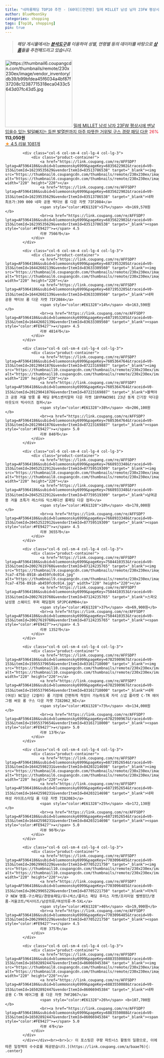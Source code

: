 ```yaml
---
title: "네파롱패딩 TOP10 추천 - [60대][전연령] 밀레 MILLET 남성 남자 23FW 평상시에 맨날 입을수 있는 털덜빠지는 등판 발열판까지 아주 따뜻한 거위털 구스 경량 패"
author: BlueMoonSky
categories: shopping
tags: [Top10, shopping]
pin: true
---
```


> ##### 해당 게시물에서는 [**분석도구**](https://itemscout.io/)를 이용하여 **성별**, **연령별** 등의 데이터를 바탕으로 [**상품**](https://link.coupang.com/a/baae76)들을 추천해드리고 있습니다.
<div class="container"><div class="row">
            <div class="col-6 col-sm-4 col-lg-4 col-lg-3">
                <div class="product-container">
                    <a href="https://link.coupang.com/re/AFFSDP?lptag=AF5964186&subid=bluemoonsky6999&pageKey=7706210691&traceid=V0-153&itemId=20645225365&vendorItemId=87718694367" target="_blank"><img src="https://thumbnail6.coupangcdn.com/thumbnails/remote/230x230ex/image/vendor_inventory/db39/b99bfdea45f6034a4bf87f37208c12387715318eca0433c5643d07fc43d5.jpg" alt="https://thumbnail6.coupangcdn.com/thumbnails/remote/230x230ex/image/vendor_inventory/db39/b99bfdea45f6034a4bf87f37208c12387715318eca0433c5643d07fc43d5.jpg" width="220" height="220"></a>
                    <a href="https://link.coupang.com/re/AFFSDP?lptag=AF5964186&subid=bluemoonsky6999&pageKey=7706210691&traceid=V0-153&itemId=20645225365&vendorItemId=87718694367" target="_blank">밀레 MILLET 남성 남자 23FW 평상시에 맨날 입을수 있는 털덜빠지는 등판 발열판까지 아주 따뜻한 거위털 구스 경량 패딩 다운</a>
                    <span style="color:#E61328">26%</span> <b>113,050원</b>
                    <br><a href="https://link.coupang.com/re/AFFSDP?lptag=AF5964186&subid=bluemoonsky6999&pageKey=7706210691&traceid=V0-153&itemId=20645225365&vendorItemId=87718694367" target="_blank"><span style="color:#FE9427">★</span> 4.5
                    리뷰 1081개</a>
                </div>
            </div>
            
            <div class="col-6 col-sm-4 col-lg-4 col-lg-3">
                <div class="product-container">
                    <a href="https://link.coupang.com/re/AFFSDP?lptag=AF5964186&subid=bluemoonsky6999&pageKey=6835622902&traceid=V0-153&itemId=16239535629&vendorItemId=83513786538" target="_blank"><img src="https://thumbnail6.coupangcdn.com/thumbnails/remote/230x230ex/image/vendor_inventory/ce29/dac637f1d482fb5aa3d7a1feb151d0a31e405711aedb16adb9a6adcf6f2c.jpg" alt="https://thumbnail6.coupangcdn.com/thumbnails/remote/230x230ex/image/vendor_inventory/ce29/dac637f1d482fb5aa3d7a1feb151d0a31e405711aedb16adb9a6adcf6f2c.jpg" width="220" height="220"></a>
                    <a href="https://link.coupang.com/re/AFFSDP?lptag=AF5964186&subid=bluemoonsky6999&pageKey=6835622902&traceid=V0-153&itemId=16239535629&vendorItemId=83513786538" target="_blank">네파 최초가:399 000 네파 공용 액티브 롱 다운 자켓 7IF2084</a>
                    <span style="color:#E61328">57%</span> <b>169,570원</b>
                    <br><a href="https://link.coupang.com/re/AFFSDP?lptag=AF5964186&subid=bluemoonsky6999&pageKey=6835622902&traceid=V0-153&itemId=16239535629&vendorItemId=83513786538" target="_blank"><span style="color:#FE9427">★</span> 4.5
                    리뷰 7566개</a>
                </div>
            </div>
            
            <div class="col-6 col-sm-4 col-lg-4 col-lg-3">
                <div class="product-container">
                    <a href="https://link.coupang.com/re/AFFSDP?lptag=AF5964186&subid=bluemoonsky6999&pageKey=6871953205&traceid=V0-153&itemId=16442602139&vendorItemId=83633309560" target="_blank"><img src="https://thumbnail6.coupangcdn.com/thumbnails/remote/230x230ex/image/vendor_inventory/ce29/dac637f1d482fb5aa3d7a1feb151d0a31e405711aedb16adb9a6adcf6f2c.jpg" alt="https://thumbnail6.coupangcdn.com/thumbnails/remote/230x230ex/image/vendor_inventory/ce29/dac637f1d482fb5aa3d7a1feb151d0a31e405711aedb16adb9a6adcf6f2c.jpg" width="220" height="220"></a>
                    <a href="https://link.coupang.com/re/AFFSDP?lptag=AF5964186&subid=bluemoonsky6999&pageKey=6871953205&traceid=V0-153&itemId=16442602139&vendorItemId=83633309560" target="_blank">네파 공용 액티브 롱 다운 자켓 7IF2084</a>
                    <span style="color:#E61328">14%</span> <b>163,590원</b>
                    <br><a href="https://link.coupang.com/re/AFFSDP?lptag=AF5964186&subid=bluemoonsky6999&pageKey=6871953205&traceid=V0-153&itemId=16442602139&vendorItemId=83633309560" target="_blank"><span style="color:#FE9427">★</span> 4.5
                    리뷰 4814개</a>
                </div>
            </div>
            
            <div class="col-6 col-sm-4 col-lg-4 col-lg-3">
                <div class="product-container">
                    <a href="https://link.coupang.com/re/AFFSDP?lptag=AF5964186&subid=bluemoonsky6999&pageKey=7605364764&traceid=V0-153&itemId=20129041876&vendorItemId=87223169887" target="_blank"><img src="https://thumbnail10.coupangcdn.com/thumbnails/remote/230x230ex/image/vendor_inventory/8bbe/7be26798d944bc9defd53824afa58b302d6cf6d8f2893d31b26521dff5fa.jpg" alt="https://thumbnail10.coupangcdn.com/thumbnails/remote/230x230ex/image/vendor_inventory/8bbe/7be26798d944bc9defd53824afa58b302d6cf6d8f2893d31b26521dff5fa.jpg" width="220" height="220"></a>
                    <a href="https://link.coupang.com/re/AFFSDP?lptag=AF5964186&subid=bluemoonsky6999&pageKey=7605364764&traceid=V0-153&itemId=20129041876&vendorItemId=87223169887" target="_blank">블랙야크 공용 겨울 방풍 롱 패딩 B맥스벤치알파 다운 자켓 1BYPAW3901 23년 동계 긴기장 덕다운 아웃도어 빅사이즈 점퍼</a>
                    <span style="color:#E61328">38%</span> <b>206,100원</b>
                    <br><a href="https://link.coupang.com/re/AFFSDP?lptag=AF5964186&subid=bluemoonsky6999&pageKey=7605364764&traceid=V0-153&itemId=20129041876&vendorItemId=87223169887" target="_blank"><span style="color:#FE9427">★</span> 5.0
                    리뷰 840개</a>
                </div>
            </div>
            
            <div class="col-6 col-sm-4 col-lg-4 col-lg-3">
                <div class="product-container">
                    <a href="https://link.coupang.com/re/AFFSDP?lptag=AF5964186&subid=bluemoonsky6999&pageKey=7668933348&traceid=V0-153&itemId=20452522912&vendorItemId=87759519309" target="_blank"><img src="https://thumbnail8.coupangcdn.com/thumbnails/remote/230x230ex/image/vendor_inventory/fabc/5c8faa82404ddd2a0a4d23d86ae5591bf1a3be253f274c2f4ab3aadfa85b.jpg" alt="https://thumbnail8.coupangcdn.com/thumbnails/remote/230x230ex/image/vendor_inventory/fabc/5c8faa82404ddd2a0a4d23d86ae5591bf1a3be253f274c2f4ab3aadfa85b.jpg" width="220" height="220"></a>
                    <a href="https://link.coupang.com/re/AFFSDP?lptag=AF5964186&subid=bluemoonsky6999&pageKey=7668933348&traceid=V0-153&itemId=20452522912&vendorItemId=87759519309" target="_blank">남여공용 겨울 초특가 레스터G 익스페디션 롱패딩 다운 점퍼</a>
                    <span style="color:#E61328">18%</span> <b>178,000원</b>
                    <br><a href="https://link.coupang.com/re/AFFSDP?lptag=AF5964186&subid=bluemoonsky6999&pageKey=7668933348&traceid=V0-153&itemId=20452522912&vendorItemId=87759519309" target="_blank"><span style="color:#FE9427">★</span> 4.5
                    리뷰 3655개</a>
                </div>
            </div>
            
            <div class="col-6 col-sm-4 col-lg-4 col-lg-3">
                <div class="product-container">
                    <a href="https://link.coupang.com/re/AFFSDP?lptag=AF5964186&subid=bluemoonsky6999&pageKey=7584410353&traceid=V0-153&itemId=20027619760&vendorItemId=87124235765" target="_blank"><img src="https://thumbnail9.coupangcdn.com/thumbnails/remote/230x230ex/image/retail/images/2023/09/08/15/4/c7e1d986-7ca7-4756-8918-ab459fc0c014.jpg" alt="https://thumbnail9.coupangcdn.com/thumbnails/remote/230x230ex/image/retail/images/2023/09/08/15/4/c7e1d986-7ca7-4756-8918-ab459fc0c014.jpg" width="220" height="220"></a>
                    <a href="https://link.coupang.com/re/AFFSDP?lptag=AF5964186&subid=bluemoonsky6999&pageKey=7584410353&traceid=V0-153&itemId=20027619760&vendorItemId=87124235765" target="_blank">스파오 남성용 스웨이드 푸퍼 패딩점퍼 SPJPC4VM04</a>
                    <span style="color:#E61328">37%</span> <b>69,900원</b>
                    <br><a href="https://link.coupang.com/re/AFFSDP?lptag=AF5964186&subid=bluemoonsky6999&pageKey=7584410353&traceid=V0-153&itemId=20027619760&vendorItemId=87124235765" target="_blank"><span style="color:#FE9427">★</span> 4.5
                    리뷰 1352개</a>
                </div>
            </div>
            
            <div class="col-6 col-sm-4 col-lg-4 col-lg-3">
                <div class="product-container">
                    <a href="https://link.coupang.com/re/AFFSDP?lptag=AF5964186&subid=bluemoonsky6999&pageKey=6782590967&traceid=V0-153&itemId=15955379654&vendorItemId=83161718000" target="_blank"><img src="https://thumbnail10.coupangcdn.com/thumbnails/remote/230x230ex/image/vendor_inventory/c699/f43cbd3bff69649d46f763a93f92ba974fb2275b074666da171eebbfe8dd.jpg" alt="https://thumbnail10.coupangcdn.com/thumbnails/remote/230x230ex/image/vendor_inventory/c699/f43cbd3bff69649d46f763a93f92ba974fb2275b074666da171eebbfe8dd.jpg" width="220" height="220"></a>
                    <a href="https://link.coupang.com/re/AFFSDP?lptag=AF5964186&subid=bluemoonsky6999&pageKey=6782590967&traceid=V0-153&itemId=15955379654&vendorItemId=83161718000" target="_blank">네파(여성) NC일산 (2컬러) 롱 기장에 간편하게 착장이 가능하도록 자석 스냅 플라켓 C-TR 에어그램 써모 롱 구스 다운 자켓 7I82062_NI</a>
                    <span style="color:#E61328">73%</span> <b>134,000원</b>
                    <br><a href="https://link.coupang.com/re/AFFSDP?lptag=AF5964186&subid=bluemoonsky6999&pageKey=6782590967&traceid=V0-153&itemId=15955379654&vendorItemId=83161718000" target="_blank"><span style="color:#FE9427">★</span> 5.0
                    리뷰 13개</a>
                </div>
            </div>
            
            <div class="col-6 col-sm-4 col-lg-4 col-lg-3">
                <div class="product-container">
                    <a href="https://link.coupang.com/re/AFFSDP?lptag=AF5964186&subid=bluemoonsky6999&pageKey=6871952654&traceid=V0-153&itemId=16442598231&vendorItemId=84203214698" target="_blank"><img src="https://thumbnail6.coupangcdn.com/thumbnails/remote/230x230ex/image/vendor_inventory/0c51/a991c1ea2fabc5e8dc988d1786fd3886730312a21d9f73db029a1de3b9a5.jpg" alt="https://thumbnail6.coupangcdn.com/thumbnails/remote/230x230ex/image/vendor_inventory/0c51/a991c1ea2fabc5e8dc988d1786fd3886730312a21d9f73db029a1de3b9a5.jpg" width="220" height="220"></a>
                    <a href="https://link.coupang.com/re/AFFSDP?lptag=AF5964186&subid=bluemoonsky6999&pageKey=6871952654&traceid=V0-153&itemId=16442598231&vendorItemId=84203214698" target="_blank">네파 여성 라이프스타일 롱 다운 자켓 7I82083</a>
                    <span style="color:#E61328">25%</span> <b>172,130원</b>
                    <br><a href="https://link.coupang.com/re/AFFSDP?lptag=AF5964186&subid=bluemoonsky6999&pageKey=6871952654&traceid=V0-153&itemId=16442598231&vendorItemId=84203214698" target="_blank"><span style="color:#FE9427">★</span> 5.0
                    리뷰 90개</a>
                </div>
            </div>
            
            <div class="col-6 col-sm-4 col-lg-4 col-lg-3">
                <div class="product-container">
                    <a href="https://link.coupang.com/re/AFFSDP?lptag=AF5964186&subid=bluemoonsky6999&pageKey=7703096485&traceid=V0-153&itemId=20629965229&vendorItemId=87705221750" target="_blank"><img src="https://thumbnail10.coupangcdn.com/thumbnails/remote/230x230ex/image/vendor_inventory/abee/e42275f8a0e97116a0a61e1be0567a6531650728ace92ca0273cb4f49871.jpg" alt="https://thumbnail10.coupangcdn.com/thumbnails/remote/230x230ex/image/vendor_inventory/abee/e42275f8a0e97116a0a61e1be0567a6531650728ace92ca0273cb4f49871.jpg" width="220" height="220"></a>
                    <a href="https://link.coupang.com/re/AFFSDP?lptag=AF5964186&subid=bluemoonsky6999&pageKey=7703096485&traceid=V0-153&itemId=20629965229&vendorItemId=87705221750" target="_blank">미녹지구 NEW 명품-구스패딩/경량숏패딩/유니섹스/플리스 패딩 후리스 자켓/프리미엄 벨벳원단/명품-겨울코트/빅사이즈/남성의류/여성의류-M-5XL</a>
                    <span style="color:#E61328">46%</span> <b>19,990원</b>
                    <br><a href="https://link.coupang.com/re/AFFSDP?lptag=AF5964186&subid=bluemoonsky6999&pageKey=7703096485&traceid=V0-153&itemId=20629965229&vendorItemId=87705221750" target="_blank"><span style="color:#FE9427">★</span> 4.5
                    리뷰 375개</a>
                </div>
            </div>
            
            <div class="col-6 col-sm-4 col-lg-4 col-lg-3">
                <div class="product-container">
                    <a href="https://link.coupang.com/re/AFFSDP?lptag=AF5964186&subid=bluemoonsky6999&pageKey=6883550088&traceid=V0-153&itemId=16502892447&vendorItemId=86066945384" target="_blank"><img src="https://thumbnail8.coupangcdn.com/thumbnails/remote/230x230ex/image/vendor_inventory/fbae/c99ac95e1a9ceea0a3c757bc90f1925fa91f98c230e39aa982da9837cb40.jpg" alt="https://thumbnail8.coupangcdn.com/thumbnails/remote/230x230ex/image/vendor_inventory/fbae/c99ac95e1a9ceea0a3c757bc90f1925fa91f98c230e39aa982da9837cb40.jpg" width="220" height="220"></a>
                    <a href="https://link.coupang.com/re/AFFSDP?lptag=AF5964186&subid=bluemoonsky6999&pageKey=6883550088&traceid=V0-153&itemId=16502892447&vendorItemId=86066945384" target="_blank">네파 공용 C-TR 에어그램 롱 다운 자켓 7HF2067</a>
                    <span style="color:#E61328">26%</span> <b>107,700원</b>
                    <br><a href="https://link.coupang.com/re/AFFSDP?lptag=AF5964186&subid=bluemoonsky6999&pageKey=6883550088&traceid=V0-153&itemId=16502892447&vendorItemId=86066945384" target="_blank"><span style="color:#FE9427">★</span> 5.0
                    리뷰 4개</a>
                </div>
            </div>
            </div></div><br><br>[👉 이 포스팅은 쿠팡 파트너스 활동의 일환으로, 이에 따른 일정액의 수수료를 제공받습니다.](https://link.coupang.com/a/baae76){: .center}